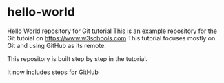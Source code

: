 # hello-world
Hello World repository for Git tutorial
This is an example repository for the Git tutoial on https://www.w3schools.com
This tutorial focuses mostly on Git and using GitHub as its remote.

This repository is built step by step in the tutorial.

It now includes steps for GitHub
